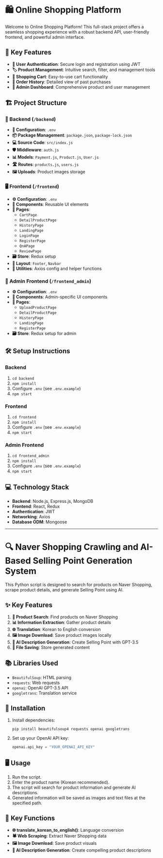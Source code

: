 
# 🛍️ Online Shopping Platform

Welcome to Online Shopping Platform! This full-stack project offers a seamless shopping experience with a robust backend API, user-friendly frontend, and powerful admin interface.

## 🚀 Key Features

- **🔐 User Authentication**: Secure login and registration using JWT
- **🏷️ Product Management**: Intuitive search, filter, and management tools
- **🛒 Shopping Cart**: Easy-to-use cart functionality
- **📜 Order History**: Detailed view of past purchases
- **👑 Admin Dashboard**: Comprehensive product and user management

## 🏗️ Project Structure

### 🔧 Backend (`/backend`)

- **📁 Configuration**: `.env`
- **📦 Package Management**: `package.json`, `package-lock.json`
- **💻 Source Code**: `src/index.js`
- **🛡️ Middleware**: `auth.js`
- **📊 Models**: `Payment.js`, `Product.js`, `User.js`
- **🛣️ Routes**: `products.js`, `users.js`
- **🖼️ Uploads**: Product images storage

### 🖥️ Frontend (`/frontend`)

- **⚙️ Configuration**: `.env`
- **🧩 Components**: Reusable UI elements
- **📄 Pages**: 
  - `CartPage`
  - `DetailProductPage`
  - `HistoryPage`
  - `LandingPage`
  - `LoginPage`
  - `RegisterPage`
  - `QnAPage`
  - `ReviewPage`
- **🗃️ Store**: Redux setup
- **🎨 Layout**: `Footer`, `Navbar`
- **🔧 Utilities**: Axios config and helper functions

### 👑 Admin Frontend (`/frontend_admin`)

- **⚙️ Configuration**: `.env`
- **🧩 Components**: Admin-specific UI components
- **📄 Pages**: 
  - `UploadProductPage`
  - `DetailProductPage`
  - `HistoryPage`
  - `LandingPage`
  - `RegisterPage`
- **🗃️ Store**: Redux setup for admin

## 🛠️ Setup Instructions

### Backend

1. `cd backend`
2. `npm install`
3. Configure `.env` (see `.env.example`)
4. `npm start`

### Frontend

1. `cd frontend`
2. `npm install`
3. Configure `.env` (see `.env.example`)
4. `npm start`

### Admin Frontend

1. `cd frontend_admin`
2. `npm install`
3. Configure `.env` (see `.env.example`)
4. `npm start`

## 💻 Technology Stack

- **Backend**: Node.js, Express.js, MongoDB
- **Frontend**: React, Redux
- **Authentication**: JWT
- **Networking**: Axios
- **Database ODM**: Mongoose

---

# 🔍 Naver Shopping Crawling and AI-Based Selling Point Generation System

This Python script is designed to search for products on Naver Shopping, scrape product details, and generate Selling Point using AI.


## ✨ Key Features

1. **🔎 Product Search**: Find products on Naver Shopping
2. **📊 Information Extraction**: Gather product details
3. **🌐 Translation**: Korean to English conversion
4. **🖼️ Image Download**: Save product images locally
5. **🤖 AI Description Generation**: Create Selling Point with GPT-3.5
6. **💾 File Saving**: Store generated content

## 📚 Libraries Used

- `BeautifulSoup`: HTML parsing
- `requests`: Web requests
- `openai`: OpenAI GPT-3.5 API
- `googletrans`: Translation service

## 🚀 Installation

1. Install dependencies:
   ```bash
   pip install beautifulsoup4 requests openai googletrans
   ```
2. Set up your OpenAI API key:
   ```python
   openai.api_key = "YOUR_OPENAI_API_KEY"
   ```

## 🖥️ Usage

1. Run the script.
2. Enter the product name (Korean recommended).
3. The script will search for product information and generate AI descriptions.
4. Generated information will be saved as images and text files at the specified path.

## 🔧 Key Functions

- **🌐 translate_korean_to_english()**: Language conversion
- **🕷️ Web Scraping**: Extract Naver Shopping data
- **🖼️ Image Download**: Save product visuals
- **🤖 AI Description Generation**: Create compelling product descriptions


